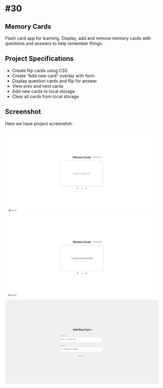 # #30

## Memory Cards
Flash card app for learning. Display, add and remove memory cards with questions and answers to help remember things.

## Project Specifications
- Create flip cards using CSS
- Create "Add new card" overlay with form
- Display question cards and flip for answer
- View prev and next cards
- Add new cards to local storage
- Clear all cards from local storage

## Screenshot
Here we have project screenshot :

![screenshot](screenshot.jpeg)
![screenshot2](screenshot2.jpeg)
![screenshot3](screenshot3.jpeg)